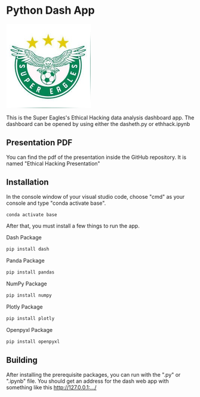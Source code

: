 # Python Dash App

![Alt text](https://github.com/Wolfflyyy/DataAnalysis/blob/main/super.png?raw=true "Title")

This is the Super Eagles's Ethical Hacking data analysis dashboard app.
The dashboard can be opened by using either the dasheth.py or ethhack.ipynb

## Presentation PDF

You can find the pdf of the presentation inside the GitHub repository. It is named "Ethical Hacking Presentation"

## Installation

In the console window of your visual studio code, choose "cmd" as your console and type "conda activate base".

```cmd
conda activate base
```

After that, you must install a few things to run the app.

Dash Package
```cmd
pip install dash
```

Panda Package
```cmd
pip install pandas
```

NumPy Package
```cmd
pip install numpy
```

Plotly Package
```cmd
pip install plotly
```

Openpyxl Package
```cmd
pip install openpyxl
```

## Building
After installing the prerequisite packages, you can run with the ".py" or ".ipynb" file.
You should get an address for the dash web app with something like this http://127.0.0.1:.../
